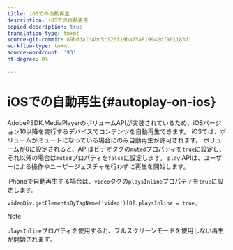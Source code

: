 ```yaml
---
title: iOSでの自動再生
description: iOSでの自動再生
copied-description: true
translation-type: tm+mt
source-git-commit: 89bdda1d4bd5c126f19ba75a819942df901183d1
workflow-type: tm+mt
source-wordcount: '93'
ht-degree: 0%

---
```



# iOSでの自動再生{#autoplay-on-ios}

AdobePSDK.MediaPlayerのボリュームAPIが実装されているため、iOSバージョン10以降を実行するデバイスでコンテンツを自動再生できます。 iOSでは、ボリュームがミュートになっている場合にのみ自動再生が許可されます。 ボリュームが0に設定されると、APIはビデオタグの`muted`プロパティを`true`に設定し、それ以外の場合は`muted`プロパティを`false`に設定します。 `play` APIは、ユーザーによる操作やユーザージェスチャを行わずに再生を開始します。

iPhoneで自動再生する場合は、`video`タグの`playsInline`プロパティを`true`に設定します。

```
videoDiv.getElementsByTagName('video')[0].playsInline = true;
```

>[!NOTE]
>
>`playsInline`プロパティを使用すると、フルスクリーンモードを使用しない再生が開始されます。

